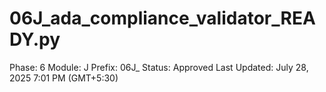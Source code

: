 # 06J_ada_compliance_validator_READY.py

Phase: 6
Module: J
Prefix: 06J_
Status: Approved
Last Updated: July 28, 2025 7:01 PM (GMT+5:30)